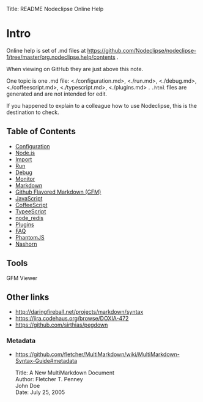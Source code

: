 Title:  README Nodeclipse Online Help  

# Intro

Online help is set of .md files at <https://github.com/Nodeclipse/nodeclipse-1/tree/master/org.nodeclipse.help/contents> .

When viewing on GitHub they are just above this note.

One topic is one .md file:
 <./configuration.md>, <./run.md>, <./debug.md>, <./coffeescript.md>, <./typescript.md>, <./plugins.md> .
`.html` files are generated and are not intended for edit. 

If you happened to explain to a colleague how to use Nodeclipse, this is the destination to check.

## Table of Contents

- [Configuration](https://github.com/Nodeclipse/nodeclipse-1/blob/master/org.nodeclipse.help/contents/configuration.md)
- [Node.js](https://github.com/Nodeclipse/nodeclipse-1/blob/master/org.nodeclipse.help/contents/nodejs.md)
- [Import](https://github.com/Nodeclipse/nodeclipse-1/blob/master/org.nodeclipse.help/contents/import.md)
- [Run](https://github.com/Nodeclipse/nodeclipse-1/blob/master/org.nodeclipse.help/contents/run.md)
- [Debug](https://github.com/Nodeclipse/nodeclipse-1/blob/master/org.nodeclipse.help/contents/debug.md)
- [Monitor](https://github.com/Nodeclipse/nodeclipse-1/blob/master/org.nodeclipse.help/contents/monitor.md)
- [Markdown](https://github.com/Nodeclipse/nodeclipse-1/blob/master/org.nodeclipse.help/contents/markdown.md)
- [Github Flavored Markdown (GFM)](https://github.com/Nodeclipse/nodeclipse-1/blob/master/org.nodeclipse.help/contents/github-flavored-markdown.md)
- [JavaScript](https://github.com/Nodeclipse/nodeclipse-1/blob/master/org.nodeclipse.help/contents/javascript.md)
- [CoffeeScript](https://github.com/Nodeclipse/nodeclipse-1/blob/master/org.nodeclipse.help/contents/coffeescript.md)
- [TypeeScript](https://github.com/Nodeclipse/nodeclipse-1/blob/master/org.nodeclipse.help/contents/typescript.md)
- [node_redis](https://github.com/Nodeclipse/nodeclipse-1/blob/master/org.nodeclipse.help/contents/node_redis.md)
- [Plugins](https://github.com/Nodeclipse/nodeclipse-1/blob/master/org.nodeclipse.help/contents/plugins.md)
- [FAQ](.FAQ.md.html)
- [PhantomJS](https://github.com/Nodeclipse/nodeclipse-1/blob/master/org.nodeclipse.help/contents/phantomjs.md)
- [Nashorn](https://github.com/Nodeclipse/nodeclipse-1/blob/master/org.nodeclipse.help/contents/nashorn.md)

## Tools

GFM Viewer


## Other links

- http://daringfireball.net/projects/markdown/syntax
- https://jira.codehaus.org/browse/DOXIA-472
- https://github.com/sirthias/pegdown

### Metadata

- https://github.com/fletcher/MultiMarkdown/wiki/MultiMarkdown-Syntax-Guide#metadata

	Title:  A New MultiMarkdown Document  
	Author: Fletcher T. Penney  
	        John Doe  
	Date:   July 25, 2005 

 
